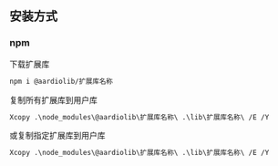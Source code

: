 ## 安装方式

### npm
下载扩展库
```bash
npm i @aardiolib/扩展库名称
```

复制所有扩展库到用户库
```bash
Xcopy .\node_modules\@aardiolib\扩展库名称\ .\lib\扩展库名称\ /E /Y
```

或复制指定扩展库到用户库
```bash
Xcopy .\node_modules\@aardiolib\扩展库名称\ .\lib\扩展库名称\ /E /Y
```
